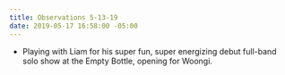 ```yaml
---
title: Observations 5-13-19
date: 2019-05-17 16:58:00 -05:00
---
```


- Playing with Liam for his super fun, super energizing debut full-band solo show at the Empty Bottle, opening for Woongi.
